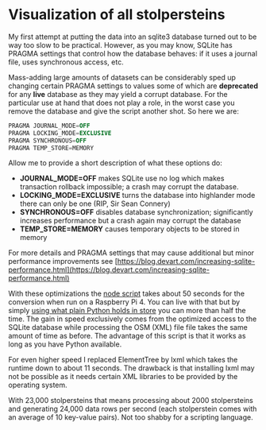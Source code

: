 # Visualization of all stolpersteins

My first attempt at putting the data into an sqlite3 database turned out to be way too slow to be practical.
However, as you may know, SQLite has PRAGMA settings that control how the database behaves: if it uses a
journal file, uses synchronous access, etc.

Mass-adding large amounts of datasets can be considerably sped up changing certain PRAGMA settings to values some
of which are **deprecated** for any **live** database as they may yield a corrupt database. For the particular use
at hand that does not play a role, in the worst case you remove the database and give the script another shot. So
here we are:

```SQL
PRAGMA JOURNAL_MODE=OFF
PRAGMA LOCKING_MODE=EXCLUSIVE
PRAGMA SYNCHRONOUS=OFF
PRAGMA TEMP_STORE=MEMORY
```

Allow me to provide a short description of what these options do:

* **JOURNAL_MODE=OFF** makes SQLite use no log which makes transaction rollback impossible; a crash may corrupt the database.
* **LOCKING_MODE=EXCLUSIVE** turns the database into highlander mode there can only be one (RIP, Sir Sean Connery)
* **SYNCHRONOUS=OFF** disables database synchronization; significantly increases performance but a crash again may corrupt the database
* **TEMP_STORE=MEMORY** causes temporary objects to be stored in memory

For more details and PRAGMA settings that may cause additional but minor performance improvements see
[https://blog.devart.com/increasing-sqlite-performance.html](https://blog.devart.com/increasing-sqlite-performance.html)

With these optimizations the [node script](stolpersteine/tools/buildDb.js) takes about 50 seconds for the
conversion when run on a Raspberry Pi 4. You can live with that but by simply
[using what plain Python holds in store](stolpersteine/tools/buildDb.js) you can more than half the time. The
gain in speed exclusively comes from the optimized access to the SQLite database while processing the OSM (XML) file
file takes the same amount of time as before. The advantage of this script is that it works as long as you have
Python available.

For even higher speed I replaced ElementTree by lxml which takes the runtime down to about 11 seconds. The
drawback is that installing lxml may not be possible as it needs certain XML libraries to be provided by the
operating system.

With 23,000 stolpersteins that means processing about 2000 stolpersteins and generating 24,000 data rows per
second (each stolperstein comes with an average of 10 key-value pairs). Not too shabby for a scripting language.
